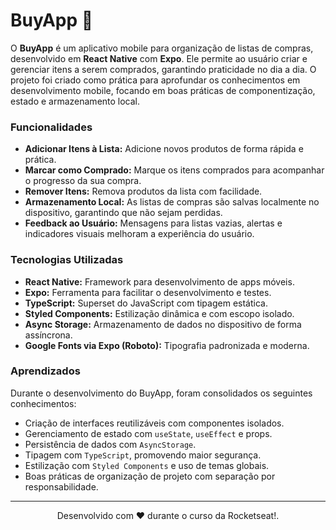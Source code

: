 # BuyApp 🛒

O **BuyApp** é um aplicativo mobile para organização de listas de compras, desenvolvido em **React Native** com **Expo**. Ele permite ao usuário criar e gerenciar itens a serem comprados, garantindo praticidade no dia a dia. O projeto foi criado como prática para aprofundar os conhecimentos em desenvolvimento mobile, focando em boas práticas de componentização, estado e armazenamento local.

### Funcionalidades

* **Adicionar Itens à Lista:** Adicione novos produtos de forma rápida e prática.
* **Marcar como Comprado:** Marque os itens comprados para acompanhar o progresso da sua compra.
* **Remover Itens:** Remova produtos da lista com facilidade.
* **Armazenamento Local:** As listas de compras são salvas localmente no dispositivo, garantindo que não sejam perdidas.
* **Feedback ao Usuário:** Mensagens para listas vazias, alertas e indicadores visuais melhoram a experiência do usuário.

### Tecnologias Utilizadas

* **React Native:** Framework para desenvolvimento de apps móveis.
* **Expo:** Ferramenta para facilitar o desenvolvimento e testes.
* **TypeScript:** Superset do JavaScript com tipagem estática.
* **Styled Components:** Estilização dinâmica e com escopo isolado.
* **Async Storage:** Armazenamento de dados no dispositivo de forma assíncrona.
* **Google Fonts via Expo (Roboto):** Tipografia padronizada e moderna.


### Aprendizados

Durante o desenvolvimento do BuyApp, foram consolidados os seguintes conhecimentos:

* Criação de interfaces reutilizáveis com componentes isolados.
* Gerenciamento de estado com `useState`, `useEffect` e props.
* Persistência de dados com `AsyncStorage`.
* Tipagem com `TypeScript`, promovendo maior segurança.
* Estilização com `Styled Components` e uso de temas globais.
* Boas práticas de organização de projeto com separação por responsabilidade.

---

<p align="center">
Desenvolvido com ❤️ durante o curso da Rocketseat!.
</p>
